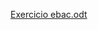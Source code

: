 [Exercicio ebac.odt](https://github.com/Gabrielsoaresb/Gabriel-Soares-Bento/files/14010425/Exercicio.ebac.odt)

